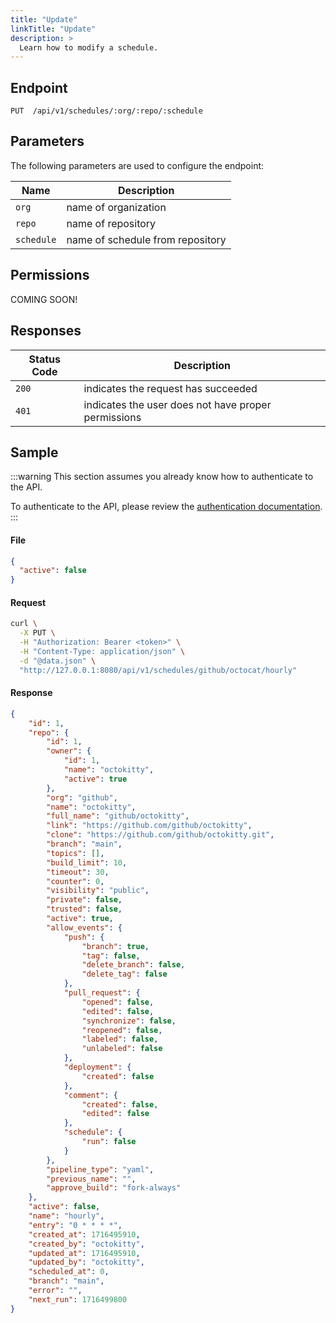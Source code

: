 ```yaml
---
title: "Update"
linkTitle: "Update"
description: >
  Learn how to modify a schedule.
---
```


## Endpoint

```
PUT  /api/v1/schedules/:org/:repo/:schedule
```

## Parameters

The following parameters are used to configure the endpoint:

| Name       | Description                      |
|------------|----------------------------------|
| `org`      | name of organization             |
| `repo`     | name of repository               |
| `schedule` | name of schedule from repository |

## Permissions

COMING SOON!

## Responses

| Status Code | Description                                         |
|-------------|-----------------------------------------------------|
| `200`       | indicates the request has succeeded                 |
| `401`       | indicates the user does not have proper permissions |

## Sample

:::warning
This section assumes you already know how to authenticate to the API.

To authenticate to the API, please review the [authentication documentation](/docs/reference/api/authentication/).
:::

#### File

```json
{
  "active": false
}
```

#### Request

```sh
curl \
  -X PUT \
  -H "Authorization: Bearer <token>" \
  -H "Content-Type: application/json" \
  -d "@data.json" \
  "http://127.0.0.1:8080/api/v1/schedules/github/octocat/hourly"
```

#### Response

```json
{
	"id": 1,
	"repo": {
		"id": 1,
		"owner": {
			"id": 1,
			"name": "octokitty",
			"active": true
		},
		"org": "github",
		"name": "octokitty",
		"full_name": "github/octokitty",
		"link": "https://github.com/github/octokitty",
		"clone": "https://github.com/github/octokitty.git",
		"branch": "main",
		"topics": [],
		"build_limit": 10,
		"timeout": 30,
		"counter": 0,
		"visibility": "public",
		"private": false,
		"trusted": false,
		"active": true,
		"allow_events": {
			"push": {
				"branch": true,
				"tag": false,
				"delete_branch": false,
				"delete_tag": false
			},
			"pull_request": {
				"opened": false,
				"edited": false,
				"synchronize": false,
				"reopened": false,
				"labeled": false,
				"unlabeled": false
			},
			"deployment": {
				"created": false
			},
			"comment": {
				"created": false,
				"edited": false
			},
			"schedule": {
				"run": false
			}
		},
		"pipeline_type": "yaml",
		"previous_name": "",
		"approve_build": "fork-always"
	},
	"active": false,
	"name": "hourly",
	"entry": "0 * * * *",
	"created_at": 1716495910,
	"created_by": "octokitty",
	"updated_at": 1716495910,
	"updated_by": "octokitty",
	"scheduled_at": 0,
	"branch": "main",
	"error": "",
	"next_run": 1716499800
}
```